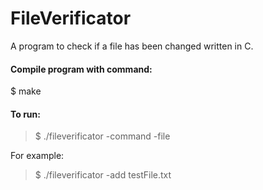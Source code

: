 # FileVerificator #

A program to check if a file has been changed written in C.

#### Compile program with command: 

$ make

#### To run:

> $ ./fileverificator  -command  -file

For example:

> $ ./fileverificator -add testFile.txt
